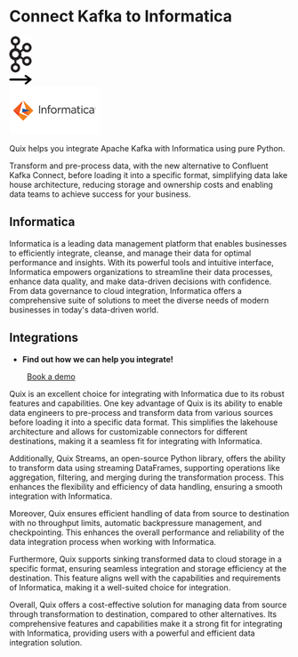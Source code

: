 # Connect Kafka to Informatica

<div class="connect-images cards blog-grid-card" markdown>
<div>
<img src="../images/kafka_logo.png" width="40px" />
</div>
<div>
<img src="../images/arrow.svg" width="40px" />
</div>
<div>
<img src="./images/informatica_1.jpg" />
</div>
</div>

Quix helps you integrate Apache Kafka with Informatica using pure Python.

Transform and pre-process data, with the new alternative to Confluent Kafka Connect, before loading it into a specific format, simplifying data lake house architecture, reducing storage and ownership costs and enabling data teams to achieve success for your business.

## Informatica

Informatica is a leading data management platform that enables businesses to efficiently integrate, cleanse, and manage their data for optimal performance and insights. With its powerful tools and intuitive interface, Informatica empowers organizations to streamline their data processes, enhance data quality, and make data-driven decisions with confidence. From data governance to cloud integration, Informatica offers a comprehensive suite of solutions to meet the diverse needs of modern businesses in today's data-driven world.

## Integrations

<div class="grid cards" markdown>

- __Find out how we can help you integrate!__

    <a class="md-button md-button--primary" href="https://share.hsforms.com/1iW0TmZzKQMChk0lxd_tGiw4yjw2?__hstc=175542013.2303933fbd746c0ac86d9ccbe9bc9100.1728383268831.1729603416735.1729620918855.31&__hssc=175542013.1.1729620918855&__hsfp=2132701734" target="_blank" style="margin:.5rem;">Book a demo</a>

</div>


Quix is an excellent choice for integrating with Informatica due to its robust features and capabilities. One key advantage of Quix is its ability to enable data engineers to pre-process and transform data from various sources before loading it into a specific data format. This simplifies the lakehouse architecture and allows for customizable connectors for different destinations, making it a seamless fit for integrating with Informatica.

Additionally, Quix Streams, an open-source Python library, offers the ability to transform data using streaming DataFrames, supporting operations like aggregation, filtering, and merging during the transformation process. This enhances the flexibility and efficiency of data handling, ensuring a smooth integration with Informatica.

Moreover, Quix ensures efficient handling of data from source to destination with no throughput limits, automatic backpressure management, and checkpointing. This enhances the overall performance and reliability of the data integration process when working with Informatica.

Furthermore, Quix supports sinking transformed data to cloud storage in a specific format, ensuring seamless integration and storage efficiency at the destination. This feature aligns well with the capabilities and requirements of Informatica, making it a well-suited choice for integration.

Overall, Quix offers a cost-effective solution for managing data from source through transformation to destination, compared to other alternatives. Its comprehensive features and capabilities make it a strong fit for integrating with Informatica, providing users with a powerful and efficient data integration solution.

